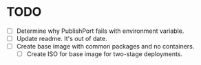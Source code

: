 # TODO

- [ ] Determine why PublishPort fails with environment variable.
- [ ] Update readme. It's out of date.
- [ ] Create base image with common packages and no containers.
  - [ ] Create ISO for base image for two-stage deployments.
